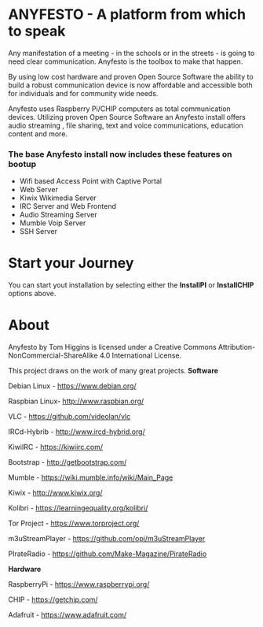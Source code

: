 # ANYFESTO - A platform from which to speak 

Any manifestation of a meeting - in the schools or in the streets - is going to need clear communication. Anyfesto is the toolbox to make that happen.

By using low cost hardware and proven Open Source Software the ability to build a robust communication device is now affordable and accessible both for individuals and for community wide needs.

Anyfesto uses Raspberry Pi/CHIP computers as total communication devices. Utilizing proven Open Source Software an Anyfesto install offers audio streaming , file sharing, text and voice communications, education content and more.

### The base Anyfesto install now includes these features on bootup

* Wifi based Access Point with Captive Portal
* Web Server
* Kiwix Wikimedia Server
* IRC Server and Web Frontend
* Audio Streaming Server
* Mumble Voip Server
* SSH Server


# Start your Journey 

You can start yout installation by selecting either the **InstallPI** or **InstallCHIP** options above.


# About

Anyfesto by Tom Higgins is licensed under a Creative Commons Attribution-NonCommercial-ShareAlike 4.0 International License.


This project draws on the work of many great projects.
**Software**

Debian Linux - https://www.debian.org/

Raspbian Linux-	http://www.raspbian.org/

VLC - 		https://github.com/videolan/vlc

IRCd-Hybrib - 	http://www.ircd-hybrid.org/

KiwiIRC - https://kiwiirc.com/

Bootstrap - http://getbootstrap.com/

Mumble - https://wiki.mumble.info/wiki/Main_Page

Kiwix - http://www.kiwix.org/

Kolibri - https://learningequality.org/kolibri/

Tor Project - https://www.torproject.org/

m3uStreamPlayer - https://github.com/opi/m3uStreamPlayer

PIrateRadio - 	https://github.com/Make-Magazine/PirateRadio

**Hardware**

RaspberryPi - https://www.raspberrypi.org/

CHIP - https://getchip.com/

Adafruit - https://www.adafruit.com/
 
